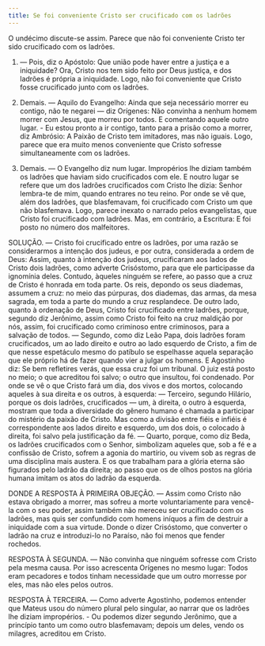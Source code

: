```yaml
---
title: Se foi conveniente Cristo ser crucificado com os ladrões
---
```


O undécimo discute-se assim. Parece que não foi conveniente Cristo ter sido crucificado com os ladrões.  

1. — Pois, diz o Apóstolo: Que união pode haver entre a justiça e a iniquidade? Ora, Cristo nos tem sido feito por Deus justiça, e dos ladrões é própria a iniquidade. Logo, não foi conveniente que Cristo fosse crucificado junto com os ladrões.  

2. Demais. — Aquilo do Evangelho: Ainda que seja necessário morrer eu contigo, não te negarei — diz Orígenes: Não convinha a nenhum homem morrer com Jesus, que morreu por todos. E comentando aquele outro lugar. - Eu estou pronto a ir contigo, tanto para a prisão como a morrer, diz Ambrósio: A Paixão de Cristo tem imitadores, mas não iguais. Logo, parece que era muito menos conveniente que Cristo sofresse simultaneamente com os ladrões.  

3. Demais. — O Evangelho diz num lugar. Impropérios lhe diziam também os ladrões que haviam sido crucificados com ele. E noutro lugar se refere que um dos ladrões crucificados com Cristo lhe dizia: Senhor lembra-te de mim, quando entrares no teu reino. Por onde se vê que, além dos ladrões, que blasfemavam, foi crucificado com Cristo um que não blasfemava. Logo, parece inexato o narrado pelos evangelistas, que Cristo foi crucificado com ladrões.  Mas, em contrário, a Escritura: E foi posto no número dos malfeitores.  

SOLUÇÃO. — Cristo foi crucificado entre os ladrões, por uma razão se considerarmos a intenção dos judeus, e por outra, considerada a ordem de Deus: Assim, quanto à intenção dos judeus, crucificaram aos lados de Cristo dois ladrões, como adverte Crisóstomo, para que ele participasse da ignomínia deles. Contudo, àqueles ninguém se refere, ao passo que a cruz de Cristo é honrada em toda parte. Os reis, depondo os seus diademas, assumem a cruz: no meio das púrpuras, dos diademas, das armas, da mesa sagrada, em toda a parte do mundo a cruz resplandece. De outro lado, quanto à ordenação de Deus, Cristo foi crucificado entre ladrões, porque, segundo diz Jerônimo, assim como Cristo foi feito na cruz maldição por nós, assim, foi crucificado como criminoso entre criminosos, para a salvação de todos. — Segundo, como diz Leão Papa, dois ladrões foram crucificados, um ao lado direito e outro ao lado esquerdo de Cristo, a fim de que nesse espetáculo mesmo do patíbulo se espelhasse aquela separação que ele próprio há de fazer quando vier a julgar os homens. E Agostinho diz: Se bem refletires verás, que essa cruz foi um tribunal. O juiz está posto no meio; o que acreditou foi salvo; o outro que insultou, foi condenado. Por onde se vê o que Cristo fará um dia, dos vivos e dos mortos, colocando aqueles à sua direita e os outros, à esquerda: — Terceiro, segundo Hilário, porque os dois ladrões, crucificados — um, à direita, o outro à esquerda, mostram que toda a diversidade do gênero humano é chamada a participar do mistério da paixão de Cristo. Mas como a divisão entre fiéis e infiéis é correspondente aos lados direito e esquerdo, um dos dois, o colocado à direita, foi salvo pela justificação da fé. — Quarto, porque, como diz Beda, os ladrões crucificados com o Senhor, simbolizam aqueles que, sob a fé e a confissão de Cristo, sofrem a agonia do martírio, ou vivem sob as regras de uma disciplina mais austera. E os que trabalham para a glória eterna são figurados pelo ladrão da direita; ao passo que os de olhos postos na glória humana imitam os atos do ladrão da esquerda. 

DONDE A RESPOSTA À PRIMEIRA OBJEÇÃO. — Assim como Cristo não estava obrigado a morrer, mas sofreu a morte voluntariamente para vencê-la com o seu poder, assim também não mereceu ser crucificado com os ladrões, mas quis ser confundido com homens iníquos a fim de destruir a iniquidade com a sua virtude. Donde o dizer Crisóstomo, que converter o ladrão na cruz e introduzi-lo no Paraíso, não foi menos que fender rochedos.  

RESPOSTA À SEGUNDA. — Não convinha que ninguém sofresse com Cristo pela mesma causa. Por isso acrescenta Orígenes no mesmo lugar: Todos eram pecadores e todos tinham necessidade que um outro morresse por eles, mas não eles pelos outros.  

RESPOSTA À TERCEIRA. — Como adverte Agostinho, podemos entender que Mateus usou do número plural pelo singular, ao narrar que os ladrões lhe diziam impropérios. - Ou podemos dizer segundo Jerônimo, que a princípio tanto um como outro blasfemavam; depois um deles, vendo os milagres, acreditou em Cristo.